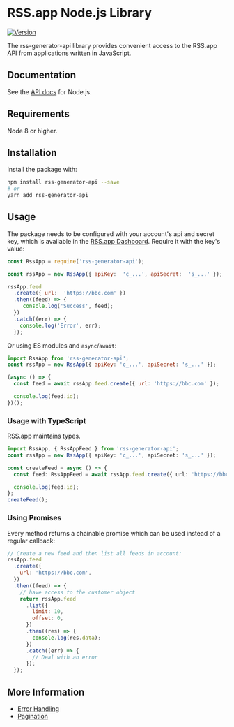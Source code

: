 # RSS.app Node.js Library

[![Version](https://img.shields.io/npm/v/stripe.svg)](https://www.npmjs.org/package/rss-generator-api)

The rss-generator-api library provides convenient access to the RSS.app API from
applications written in JavaScript.

## Documentation

See the [ API docs](https://rss.app/docs/api) for Node.js.

## Requirements

Node 8 or higher.

## Installation

Install the package with:

```sh
npm install rss-generator-api --save
# or
yarn add rss-generator-api
```

## Usage

The package needs to be configured with your account's api and secret key, which is
available in the [RSS.app Dashboard](https://rss.app/docs/api/authentication). Require it with the key's
value:

<!-- prettier-ignore -->
```js
const RssApp = require('rss-generator-api');

const rssApp = new RssApp({ apiKey:  'c_...', apiSecret:  's_...' });

rssApp.feed
  .create({ url:  'https://bbc.com' })
  .then((feed) => {
     console.log('Success', feed);
  })
  .catch((err) => {
    console.log('Error', err);
  });
```

Or using ES modules and `async`/`await`:

```js
import RssApp from 'rss-generator-api';
const rssApp = new RssApp({ apiKey: 'c_...', apiSecret: 's_...' });

(async () => {
  const feed = await rssApp.feed.create({ url: 'https://bbc.com' });

  console.log(feed.id);
})();
```

### Usage with TypeScript

RSS.app maintains types.

```ts
import RssApp, { RssAppFeed } from 'rss-generator-api';
const rssApp = new RssApp({ apiKey: 'c_...', apiSecret: 's_...' });

const createFeed = async () => {
  const feed: RssAppFeed = await rssApp.feed.create({ url: 'https://bbc.com' });

  console.log(feed.id);
};
createFeed();
```

### Using Promises

Every method returns a chainable promise which can be used instead of a regular
callback:

```js
// Create a new feed and then list all feeds in account:
rssApp.feed
  .create({
    url: 'https://bbc.com',
  })
  .then((feed) => {
    // have access to the customer object
    return rssApp.feed
      .list({
        limit: 10,
        offset: 0,
      })
      .then((res) => {
        console.log(res.data);
      })
      .catch((err) => {
        // Deal with an error
      });
  });
```

## More Information

- [Error Handling](https://rss.app/docs/api/errors)
- [Pagination](https://rss.app/docs/api/pagination)
